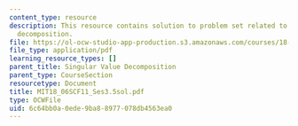 ```yaml
---
content_type: resource
description: This resource contains solution to problem set related to singular value
  decomposition.
file: https://ol-ocw-studio-app-production.s3.amazonaws.com/courses/18-06sc-linear-algebra-fall-2011/6c64bb0a0ede9ba88977078db4563ea0_MIT18_06SCF11_Ses3.5sol.pdf
file_type: application/pdf
learning_resource_types: []
parent_title: Singular Value Decomposition
parent_type: CourseSection
resourcetype: Document
title: MIT18_06SCF11_Ses3.5sol.pdf
type: OCWFile
uid: 6c64bb0a-0ede-9ba8-8977-078db4563ea0
---
```

